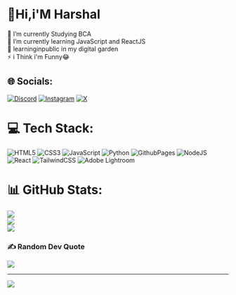 

# 👋Hi,i'M Harshal
🔭 I’m currently Studying BCA <br> 
🌱 I’m currently learning JavaScript and ReactJS<br>
🌷 learninginpublic in my digital garden<br>
⚡ i Think i'm Funny😂


## 🌐 Socials:
[![Discord](https://img.shields.io/badge/Discord-%237289DA.svg?logo=discord&logoColor=white)](https://discord.gg/theharshal_28498) [![Instagram](https://img.shields.io/badge/Instagram-%23E4405F.svg?logo=Instagram&logoColor=white)](https://instagram.com/__theharshal) [![X](https://img.shields.io/badge/X-black.svg?logo=X&logoColor=white)](https://x.com/@__theharshal) 

# 💻 Tech Stack:
![HTML5](https://img.shields.io/badge/html5-%23E34F26.svg?style=plastic&logo=html5&logoColor=white) ![CSS3](https://img.shields.io/badge/css3-%231572B6.svg?style=plastic&logo=css3&logoColor=white) ![JavaScript](https://img.shields.io/badge/javascript-%23323330.svg?style=plastic&logo=javascript&logoColor=%23F7DF1E) ![Python](https://img.shields.io/badge/python-3670A0?style=plastic&logo=python&logoColor=ffdd54) ![GithubPages](https://img.shields.io/badge/github%20pages-121013?style=plastic&logo=github&logoColor=white) ![NodeJS](https://img.shields.io/badge/node.js-6DA55F?style=plastic&logo=node.js&logoColor=white) ![React](https://img.shields.io/badge/react-%2320232a.svg?style=plastic&logo=react&logoColor=%2361DAFB) ![TailwindCSS](https://img.shields.io/badge/tailwindcss-%2338B2AC.svg?style=plastic&logo=tailwind-css&logoColor=white) ![Adobe Lightroom](https://img.shields.io/badge/Adobe%20Lightroom-31A8FF.svg?style=plastic&logo=Adobe%20Lightroom&logoColor=white)
# 📊 GitHub Stats:
![](https://github-readme-stats.vercel.app/api?username=theharshal005&theme=dark&hide_border=false&include_all_commits=false&count_private=false)<br/>
![](https://github-readme-streak-stats.herokuapp.com/?user=theharshal005&theme=dark&hide_border=false)<br/>
![](https://github-readme-stats.vercel.app/api/top-langs/?username=theharshal005&theme=dark&hide_border=false&include_all_commits=false&count_private=false&layout=compact)

### ✍️ Random Dev Quote
![](https://quotes-github-readme.vercel.app/api?type=horizontal&theme=dark)

---
[![](https://visitcount.itsvg.in/api?id=theharshal005&icon=0&color=1)](https://visitcount.itsvg.in)

<!-- Proudly created with GPRM ( https://gprm.itsvg.in ) -->
